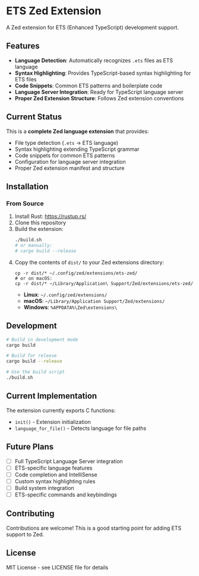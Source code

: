 # ETS Zed Extension

A Zed extension for ETS (Enhanced TypeScript) development support.

## Features

- **Language Detection**: Automatically recognizes `.ets` files as ETS language
- **Syntax Highlighting**: Provides TypeScript-based syntax highlighting for ETS files
- **Code Snippets**: Common ETS patterns and boilerplate code
- **Language Server Integration**: Ready for TypeScript language server
- **Proper Zed Extension Structure**: Follows Zed extension conventions

## Current Status

This is a **complete Zed language extension** that provides:
- File type detection (`.ets` → ETS language)
- Syntax highlighting extending TypeScript grammar
- Code snippets for common ETS patterns
- Configuration for language server integration
- Proper Zed extension manifest and structure

## Installation

### From Source

1. Install Rust: https://rustup.rs/
2. Clone this repository
3. Build the extension:
   ```bash
   ./build.sh
   # or manually:
   # cargo build --release
   ```
4. Copy the contents of `dist/` to your Zed extensions directory:
   ```
   cp -r dist/* ~/.config/zed/extensions/ets-zed/
   # or on macOS:
   cp -r dist/* ~/Library/Application\ Support/Zed/extensions/ets-zed/
   ```
   - **Linux**: `~/.config/zed/extensions/`
   - **macOS**: `~/Library/Application Support/Zed/extensions/`
   - **Windows**: `%APPDATA%\Zed\extensions\`

## Development

```bash
# Build in development mode
cargo build

# Build for release
cargo build --release

# Use the build script
./build.sh
```

## Current Implementation

The extension currently exports C functions:
- `init()` - Extension initialization
- `language_for_file()` - Detects language for file paths

## Future Plans

- [ ] Full TypeScript Language Server integration
- [ ] ETS-specific language features
- [ ] Code completion and IntelliSense
- [ ] Custom syntax highlighting rules
- [ ] Build system integration
- [ ] ETS-specific commands and keybindings

## Contributing

Contributions are welcome! This is a good starting point for adding ETS support to Zed.

## License

MIT License - see LICENSE file for details
